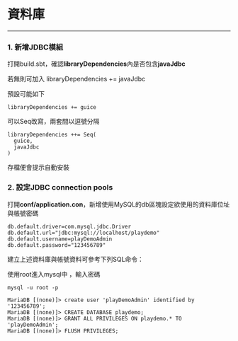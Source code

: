 # 資料庫

---

### 1. 新增**JDBC模組**

打開build.sbt，確認**libraryDependencies**內是否包含**javaJdbc**

若無則可加入 libraryDependencies += javaJdbc

預設可能如下

```
libraryDependencies += guice
```

可以Seq改寫，兩套間以逗號分隔

```
libraryDependencies ++= Seq(
  guice,
  javaJdbc
)
```

存檔便會提示自動安裝

### **2. 設定JDBC connection pools**

打開**conf/application.con**，新增使用MySQL的db區塊設定欲使用的資料庫位址與帳號密碼

```
db.default.driver=com.mysql.jdbc.Driver
db.default.url="jdbc:mysql://localhost/playdemo"
db.default.username=playDemoAdmin
db.default.password="123456789"
```

建立上述資料庫與帳號資料可參考下列SQL命令：

使用root進入mysql中 ，輸入密碼

```
mysql -u root -p

MariaDB [(none)]> create user 'playDemoAdmin' identified by '123456789';
MariaDB [(none)]> CREATE DATABASE playdemo;
MariaDB [(none)]> GRANT ALL PRIVILEGES ON playdemo.* TO 'playDemoAdmin';
MariaDB [(none)]> FLUSH PRIVILEGES;
```



